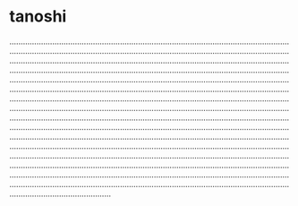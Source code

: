 # tanoshi
.............................................................................................................................................................................................................................................................................................................................................................................................................................................................................................................................................................................................................................................................................................................................................................................................................................................................................................................................................................................................................................................................................................................................................................................................................................................................................................................................................................................................................................................................................................................................................................................................................................................................................................................................................................................................................................................................................................................................................................................................................................................................................................................